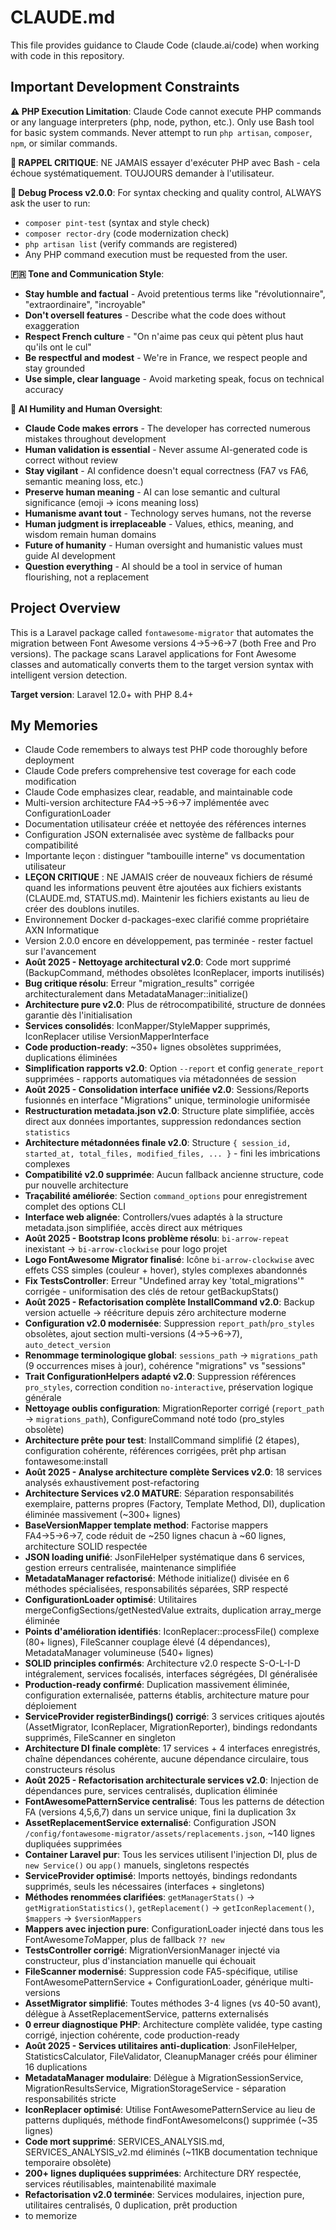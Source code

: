 # CLAUDE.md

This file provides guidance to Claude Code (claude.ai/code) when working with code in this repository.

## Important Development Constraints

**⚠️ PHP Execution Limitation**: Claude Code cannot execute PHP commands or any language interpreters (php, node, python, etc.). Only use Bash tool for basic system commands. Never attempt to run `php artisan`, `composer`, `npm`, or similar commands.

**🚨 RAPPEL CRITIQUE**: NE JAMAIS essayer d'exécuter PHP avec Bash - cela échoue systématiquement. TOUJOURS demander à l'utilisateur.

**🔧 Debug Process v2.0.0**: For syntax checking and quality control, ALWAYS ask the user to run:
- `composer pint-test` (syntax and style check)
- `composer rector-dry` (code modernization check)  
- `php artisan list` (verify commands are registered)
- Any PHP command execution must be requested from the user.

**🇫🇷 Tone and Communication Style**: 
- **Stay humble and factual** - Avoid pretentious terms like "révolutionnaire", "extraordinaire", "incroyable"
- **Don't oversell features** - Describe what the code does without exaggeration
- **Respect French culture** - "On n'aime pas ceux qui pètent plus haut qu'ils ont le cul"
- **Be respectful and modest** - We're in France, we respect people and stay grounded
- **Use simple, clear language** - Avoid marketing speak, focus on technical accuracy

**🤖 AI Humility and Human Oversight**: 
- **Claude Code makes errors** - The developer has corrected numerous mistakes throughout development
- **Human validation is essential** - Never assume AI-generated code is correct without review
- **Stay vigilant** - AI confidence doesn't equal correctness (FA7 vs FA6, semantic meaning loss, etc.)
- **Preserve human meaning** - AI can lose semantic and cultural significance (emoji → icons meaning loss)
- **Humanisme avant tout** - Technology serves humans, not the reverse
- **Human judgment is irreplaceable** - Values, ethics, meaning, and wisdom remain human domains
- **Future of humanity** - Human oversight and humanistic values must guide AI development
- **Question everything** - AI should be a tool in service of human flourishing, not a replacement

## Project Overview

This is a Laravel package called `fontawesome-migrator` that automates the migration between Font Awesome versions 4→5→6→7 (both Free and Pro versions). The package scans Laravel applications for Font Awesome classes and automatically converts them to the target version syntax with intelligent version detection.

**Target version**: Laravel 12.0+ with PHP 8.4+

## My Memories

- Claude Code remembers to always test PHP code thoroughly before deployment
- Claude Code prefers comprehensive test coverage for each code modification
- Claude Code emphasizes clear, readable, and maintainable code
- Multi-version architecture FA4→5→6→7 implémentée avec ConfigurationLoader
- Documentation utilisateur créée et nettoyée des références internes
- Configuration JSON externalisée avec système de fallbacks pour compatibilité
- Importante leçon : distinguer "tambouille interne" vs documentation utilisateur
- **LEÇON CRITIQUE** : NE JAMAIS créer de nouveaux fichiers de résumé quand les informations peuvent être ajoutées aux fichiers existants (CLAUDE.md, STATUS.md). Maintenir les fichiers existants au lieu de créer des doublons inutiles.
- Environnement Docker d-packages-exec clarifié comme propriétaire AXN Informatique
- Version 2.0.0 encore en développement, pas terminée - rester factuel sur l'avancement
- **Août 2025 - Nettoyage architectural v2.0**: Code mort supprimé (BackupCommand, méthodes obsolètes IconReplacer, imports inutilisés)
- **Bug critique résolu**: Erreur "migration_results" corrigée architecturalement dans MetadataManager::initialize()
- **Architecture pure v2.0**: Plus de rétrocompatibilité, structure de données garantie dès l'initialisation
- **Services consolidés**: IconMapper/StyleMapper supprimés, IconReplacer utilise VersionMapperInterface
- **Code production-ready**: ~350+ lignes obsolètes supprimées, duplications éliminées
- **Simplification rapports v2.0**: Option `--report` et config `generate_report` supprimées - rapports automatiques via métadonnées de session
- **Août 2025 - Consolidation interface unifiée v2.0**: Sessions/Reports fusionnés en interface "Migrations" unique, terminologie uniformisée
- **Restructuration metadata.json v2.0**: Structure plate simplifiée, accès direct aux données importantes, suppression redondances section `statistics`
- **Architecture métadonnées finale v2.0**: Structure `{ session_id, started_at, total_files, modified_files, ... }` - fini les imbrications complexes
- **Compatibilité v2.0 supprimée**: Aucun fallback ancienne structure, code pur nouvelle architecture
- **Traçabilité améliorée**: Section `command_options` pour enregistrement complet des options CLI
- **Interface web alignée**: Controllers/vues adaptés à la structure metadata.json simplifiée, accès direct aux métriques
- **Août 2025 - Bootstrap Icons problème résolu**: `bi-arrow-repeat` inexistant → `bi-arrow-clockwise` pour logo projet
- **Logo FontAwesome Migrator finalisé**: Icône `bi-arrow-clockwise` avec effets CSS simples (couleur + hover), styles complexes abandonnés
- **Fix TestsController**: Erreur "Undefined array key 'total_migrations'" corrigée - uniformisation des clés de retour getBackupStats()
- **Août 2025 - Refactorisation complète InstallCommand v2.0**: Backup version actuelle → réécriture depuis zéro architecture moderne
- **Configuration v2.0 modernisée**: Suppression `report_path`/`pro_styles` obsolètes, ajout section multi-versions (4→5→6→7), `auto_detect_version`
- **Renommage terminologique global**: `sessions_path` → `migrations_path` (9 occurrences mises à jour), cohérence "migrations" vs "sessions"
- **Trait ConfigurationHelpers adapté v2.0**: Suppression références `pro_styles`, correction condition `no-interactive`, préservation logique générale
- **Nettoyage oublis configuration**: MigrationReporter corrigé (`report_path` → `migrations_path`), ConfigureCommand noté todo (pro_styles obsolète)
- **Architecture prête pour test**: InstallCommand simplifié (2 étapes), configuration cohérente, références corrigées, prêt php artisan fontawesome:install
- **Août 2025 - Analyse architecture complète Services v2.0**: 18 services analysés exhaustivement post-refactoring
- **Architecture Services v2.0 MATURE**: Séparation responsabilités exemplaire, patterns propres (Factory, Template Method, DI), duplication éliminée massivement (~300+ lignes)
- **BaseVersionMapper template method**: Factorise mappers FA4→5→6→7, code réduit de ~250 lignes chacun à ~60 lignes, architecture SOLID respectée
- **JSON loading unifié**: JsonFileHelper systématique dans 6 services, gestion erreurs centralisée, maintenance simplifiée
- **MetadataManager refactorisé**: Méthode initialize() divisée en 6 méthodes spécialisées, responsabilités séparées, SRP respecté
- **ConfigurationLoader optimisé**: Utilitaires mergeConfigSections/getNestedValue extraits, duplication array_merge éliminée
- **Points d'amélioration identifiés**: IconReplacer::processFile() complexe (80+ lignes), FileScanner couplage élevé (4 dépendances), MetadataManager volumineuse (540+ lignes)
- **SOLID principles confirmés**: Architecture v2.0 respecte S-O-L-I-D intégralement, services focalisés, interfaces ségrégées, DI généralisée
- **Production-ready confirmé**: Duplication massivement éliminée, configuration externalisée, patterns établis, architecture mature pour déploiement
- **ServiceProvider registerBindings() corrigé**: 3 services critiques ajoutés (AssetMigrator, IconReplacer, MigrationReporter), bindings redondants supprimés, FileScanner en singleton
- **Architecture DI finale complète**: 17 services + 4 interfaces enregistrés, chaîne dépendances cohérente, aucune dépendance circulaire, tous constructeurs résolus
- **Août 2025 - Refactorisation architecturale services v2.0**: Injection de dépendances pure, services centralisés, duplication éliminée
- **FontAwesomePatternService centralisé**: Tous les patterns de détection FA (versions 4,5,6,7) dans un service unique, fini la duplication 3x
- **AssetReplacementService externalisé**: Configuration JSON `/config/fontawesome-migrator/assets/replacements.json`, ~140 lignes dupliquées supprimées
- **Container Laravel pur**: Tous les services utilisent l'injection DI, plus de `new Service()` ou `app()` manuels, singletons respectés
- **ServiceProvider optimisé**: Imports nettoyés, bindings redondants supprimés, seuls les nécessaires (interfaces + singletons)
- **Méthodes renommées clarifiées**: `getManagerStats()` → `getMigrationStatistics()`, `getReplacement()` → `getIconReplacement()`, `$mappers` → `$versionMappers`
- **Mappers avec injection pure**: ConfigurationLoader injecté dans tous les FontAwesome*To*Mapper, plus de fallback `?? new`
- **TestsController corrigé**: MigrationVersionManager injecté via constructeur, plus d'instanciation manuelle qui échouait
- **FileScanner modernisé**: Suppression code FA5-spécifique, utilise FontAwesomePatternService + ConfigurationLoader, générique multi-versions
- **AssetMigrator simplifié**: Toutes méthodes 3-4 lignes (vs 40-50 avant), délègue à AssetReplacementService, patterns externalisés
- **0 erreur diagnostique PHP**: Architecture complète validée, type casting corrigé, injection cohérente, code production-ready
- **Août 2025 - Services utilitaires anti-duplication**: JsonFileHelper, StatisticsCalculator, FileValidator, CleanupManager créés pour éliminer 16 duplications
- **MetadataManager modulaire**: Délègue à MigrationSessionService, MigrationResultsService, MigrationStorageService - séparation responsabilités stricte
- **IconReplacer optimisé**: Utilise FontAwesomePatternService au lieu de patterns dupliqués, méthode findFontAwesomeIcons() supprimée (~35 lignes)
- **Code mort supprimé**: SERVICES_ANALYSIS.md, SERVICES_ANALYSIS_v2.md éliminés (~11KB documentation technique temporaire obsolète)
- **200+ lignes dupliquées supprimées**: Architecture DRY respectée, services réutilisables, maintenabilité maximale
- **Refactorisation v2.0 terminée**: Services modulaires, injection pure, utilitaires centralisés, 0 duplication, prêt production
- to memorize